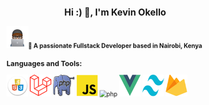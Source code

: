 
<!-- Explanation in JS tab -->

<!-- The two texts -->
<div id="container">
	<span id="text1"></span>
	<span id="text2"></span>
</div>

<!-- The SVG filter used to create the merging effect -->
<svg id="filters">
	<defs>
		<filter id="threshold">
			<!-- Basically just a threshold effect - pixels with a high enough opacity are set to full opacity, and all other pixels are set to completely transparent. -->
			<feColorMatrix in="SourceGraphic"
					type="matrix"
					values="1 0 0 0 0
									0 1 0 0 0
									0 0 1 0 0
									0 0 0 255 -140" />
		</filter>
	</defs>
</svg>
<style>
/* Explanation in JS tab */

/* Cool font from Google Fonts! */
@import url('https://fonts.googleapis.com/css?family=Raleway:900&display=swap');

body {
	margin: 0px;
}

#container {
	/* Center the text in the viewport. */
	position: absolute;
	margin: auto;
	width: 100vw;
	height: 80pt;
	top: 0;
	bottom: 0;
	
	/* This filter is a lot of the magic, try commenting it out to see how the morphing works! */
	filter: url(#threshold) blur(0.6px);
}

/* Your average text styling */
#text1, #text2 {
	position: absolute;
	width: 100%;
	display: inline-block;
	
	font-family: 'Raleway', sans-serif;
	font-size: 80pt;
	
	text-align: center;
	
	user-select: none;
}
</style>
<script>
*
	This pen cleverly utilizes SVG filters to create a "Morphing Text" effect. Essentially, it layers 2 text elements on top of each other, and blurs them depending on which text element should be more visible. Once the blurring is applied, both texts are fed through a threshold filter together, which produces the "gooey" effect. Check the CSS - Comment the #container rule's filter out to see how the blurring works!
*/

const elts = {
	text1: document.getElementById("text1"),
	text2: document.getElementById("text2")
};

// The strings to morph between. You can change these to anything you want!
const texts = [
	"Why",
	"is",
	"this",
	"so",
	"satisfying",
	"to",
	"watch?"
];

// Controls the speed of morphing.
const morphTime = 1;
const cooldownTime = 0.25;

let textIndex = texts.length - 1;
let time = new Date();
let morph = 0;
let cooldown = cooldownTime;

elts.text1.textContent = texts[textIndex % texts.length];
elts.text2.textContent = texts[(textIndex + 1) % texts.length];

function doMorph() {
	morph -= cooldown;
	cooldown = 0;
	
	let fraction = morph / morphTime;
	
	if (fraction > 1) {
		cooldown = cooldownTime;
		fraction = 1;
	}
	
	setMorph(fraction);
}

// A lot of the magic happens here, this is what applies the blur filter to the text.
function setMorph(fraction) {
	// fraction = Math.cos(fraction * Math.PI) / -2 + .5;
	
	elts.text2.style.filter = `blur(${Math.min(8 / fraction - 8, 100)}px)`;
	elts.text2.style.opacity = `${Math.pow(fraction, 0.4) * 100}%`;
	
	fraction = 1 - fraction;
	elts.text1.style.filter = `blur(${Math.min(8 / fraction - 8, 100)}px)`;
	elts.text1.style.opacity = `${Math.pow(fraction, 0.4) * 100}%`;
	
	elts.text1.textContent = texts[textIndex % texts.length];
	elts.text2.textContent = texts[(textIndex + 1) % texts.length];
}

function doCooldown() {
	morph = 0;
	
	elts.text2.style.filter = "";
	elts.text2.style.opacity = "100%";
	
	elts.text1.style.filter = "";
	elts.text1.style.opacity = "0%";
}

// Animation loop, which is called every frame.
function animate() {
	requestAnimationFrame(animate);
	
	let newTime = new Date();
	let shouldIncrementIndex = cooldown > 0;
	let dt = (newTime - time) / 1000;
	time = newTime;
	
	cooldown -= dt;
	
	if (cooldown <= 0) {
		if (shouldIncrementIndex) {
			textIndex++;
		}
		
		doMorph();
	} else {
		doCooldown();
	}
}

// Start the animation.
animate();
</script>
<h2 align="center">Hi :) 👋, I'm Kevin Okello</h2>
<h4 ><img src="29167041.png" alt="php" width="50" height="50"/>🌱 A passionate Fullstack Developer based in Nairobi, Kenya</h4>
<h3 align="left">Languages and Tools:</h3>
<p align="left"> 
<a rel="noreferrer"> 
<img src="hcj.png" alt="php" width="50" height="50"/> 
</a> 
  <a rel="noreferrer"> 
<img src="laravel.png" alt="php" width="50" height="50"/> 
</a> 
  <a rel="noreferrer"> 
<img src="php.jpg" alt="php" width="50" height="50"/> 
</a> 
  <a rel="noreferrer"> 
<img src="jss.png" alt="php" width="50" height="50"/> 
</a> 
  <a rel="noreferrer"> 
<img src="https://d33wubrfki0l68.cloudfront.net/554c3b0e09cf167f0281fda839a5433f2040b349/ecfc9/img/header_logo.svg" alt="php" width="50" height="50"/> 
</a>   <a rel="noreferrer"> 
<img src="vue.svg" alt="php" width="50" height="50"/> 
</a>   <a rel="noreferrer"> 
<img src="tailwind.svg" alt="php" width="50" height="50"/> 
</a>   <a rel="noreferrer"> 
<img src="firebase.svg" alt="php" width="50" height="50"/> 
</a> 
</p>
<!--START_SECTION:waka--><!--END_SECTION:waka-->

